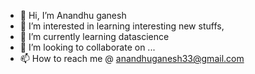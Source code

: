 - 👋 Hi, I’m Anandhu ganesh
- 👀 I’m interested in learning interesting new stuffs,
- 🌱 I’m currently learning datascience
- 💞️ I’m looking to collaborate on ...
- 📫 How to reach me @ anandhuganesh33@gmail.com

<!---
Anandhu-ganesh/Anandhu-ganesh is a ✨ special ✨ repository because its `README.md` (this file) appears on your GitHub profile.
You can click the Preview link to take a look at your changes.
--->
